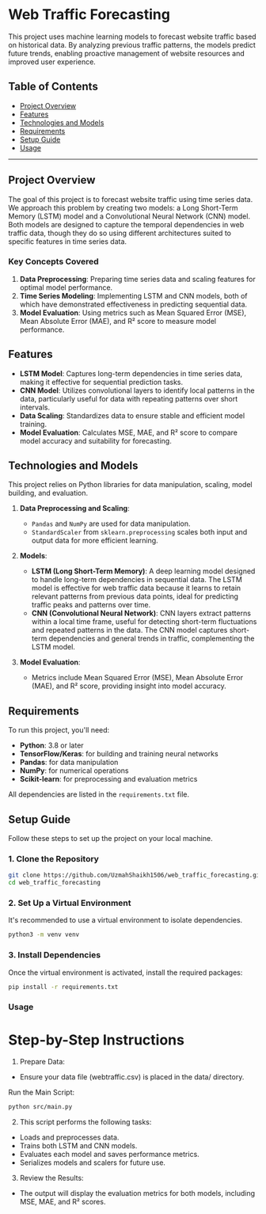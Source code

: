 # Web Traffic Forecasting

This project uses machine learning models to forecast website traffic based on historical data. By analyzing previous traffic patterns, the models predict future trends, enabling proactive management of website resources and improved user experience.

## Table of Contents
- [Project Overview](#project-overview)
- [Features](#features)
- [Technologies and Models](#technologies-and-models)
- [Requirements](#requirements)
- [Setup Guide](#setup-guide)
- [Usage](#usage)

---

## Project Overview

The goal of this project is to forecast website traffic using time series data. We approach this problem by creating two models: a Long Short-Term Memory (LSTM) model and a Convolutional Neural Network (CNN) model. Both models are designed to capture the temporal dependencies in web traffic data, though they do so using different architectures suited to specific features in time series data.

### Key Concepts Covered
1. **Data Preprocessing**: Preparing time series data and scaling features for optimal model performance.
2. **Time Series Modeling**: Implementing LSTM and CNN models, both of which have demonstrated effectiveness in predicting sequential data.
3. **Model Evaluation**: Using metrics such as Mean Squared Error (MSE), Mean Absolute Error (MAE), and R² score to measure model performance.

## Features

- **LSTM Model**: Captures long-term dependencies in time series data, making it effective for sequential prediction tasks.
- **CNN Model**: Utilizes convolutional layers to identify local patterns in the data, particularly useful for data with repeating patterns over short intervals.
- **Data Scaling**: Standardizes data to ensure stable and efficient model training.
- **Model Evaluation**: Calculates MSE, MAE, and R² score to compare model accuracy and suitability for forecasting.

## Technologies and Models

This project relies on Python libraries for data manipulation, scaling, model building, and evaluation.

1. **Data Preprocessing and Scaling**:
   - `Pandas` and `NumPy` are used for data manipulation.
   - `StandardScaler` from `sklearn.preprocessing` scales both input and output data for more efficient learning.

2. **Models**:
   - **LSTM (Long Short-Term Memory)**: A deep learning model designed to handle long-term dependencies in sequential data. The LSTM model is effective for web traffic data because it learns to retain relevant patterns from previous data points, ideal for predicting traffic peaks and patterns over time.
   - **CNN (Convolutional Neural Network)**: CNN layers extract patterns within a local time frame, useful for detecting short-term fluctuations and repeated patterns in the data. The CNN model captures short-term dependencies and general trends in traffic, complementing the LSTM model.

3. **Model Evaluation**:
   - Metrics include Mean Squared Error (MSE), Mean Absolute Error (MAE), and R² score, providing insight into model accuracy.

## Requirements

To run this project, you'll need:
- **Python**: 3.8 or later
- **TensorFlow/Keras**: for building and training neural networks
- **Pandas**: for data manipulation
- **NumPy**: for numerical operations
- **Scikit-learn**: for preprocessing and evaluation metrics

All dependencies are listed in the `requirements.txt` file.

## Setup Guide

Follow these steps to set up the project on your local machine.
### 1. Clone the Repository

```bash
git clone https://github.com/UzmahShaikh1506/web_traffic_forecasting.git
cd web_traffic_forecasting
```
### 2. Set Up a Virtual Environment
It's recommended to use a virtual environment to isolate dependencies.

```bash
python3 -m venv venv
```
### 3. Install Dependencies
Once the virtual environment is activated, install the required packages:

```bash
pip install -r requirements.txt
```

### Usage
# Step-by-Step Instructions
1. Prepare Data: 
- Ensure your data file (webtraffic.csv) is placed in the data/ directory.

Run the Main Script:
```bash
python src/main.py
```
2. This script performs the following tasks:

- Loads and preprocesses data.
- Trains both LSTM and CNN models.
- Evaluates each model and saves performance metrics.
- Serializes models and scalers for future use.

3. Review the Results:
- The output will display the evaluation metrics for both models, including MSE, MAE, and R² scores.
